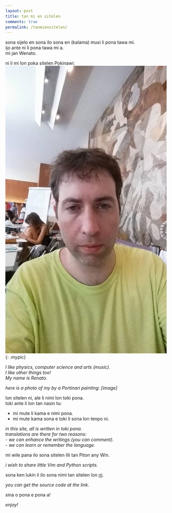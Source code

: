 ```yaml
---
layout: post
title: tan mi en sitelen
comments: true
permalink: /tanmiensitelen/
---
```



sona sijelo en sona ilo sona en (kalama) musi li pona tawa mi.  
ijo ante ni li pona tawa mi a.  
mi jan Wenato.

ni li mi lon poka sitelen Pokinawi:  
![an alt text](/assets/eu.jpg){: .mypic}

*I like physics, computer science and arts (music).*  
*I like other things too!*  
*My name is Renato.*

*here is a photo of my by a Portinari painting: [image]*

lon sitelen ni, ale li nimi lon toki pona.  
toki ante li lon tan nasin tu:  

- mi mute li kama e nimi pona.
- mi mute kama sona e toki li sona lon tenpo ni.

*in this site, all is written in toki pona.*  
*translations are there for two reasons:*  
*- we can enhance the writings (you can comment).*  
*- we can learn or remember the language.*  

mi wile pana ilo sona sitelen lili tan Piton any Win.  

*i wish to share little Vim and Python scripts.*

sona ken lukin li ilo sona nimi tan sitelen lon <a href="https://github.com/tokisona/tokisona.github.io" target="_blank">ni</a>.

*you can get the source code at the link.*


sina o pona e pona a!

*enjoy!*
